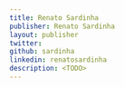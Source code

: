 ```yaml
---
title: Renato Sardinha
publisher: Renato Sardinha
layout: publisher
twitter:
github: sardinha
linkedin: renatosardinha
description: <TODO>
---
```

